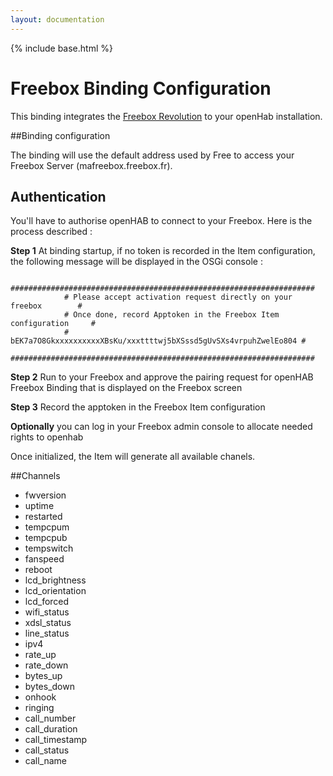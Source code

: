 ```yaml
---
layout: documentation
---
```


{% include base.html %}

# Freebox Binding Configuration

This binding integrates the [Freebox Revolution](http://www.free.fr/adsl/freebox-revolution.html) to your openHab installation.


##Binding configuration

The binding will use the default address used by Free to access your Freebox Server (mafreebox.freebox.fr).

## Authentication

You'll have to authorise openHAB to connect to your Freebox. Here is the process described :

**Step 1** At binding startup, if no token is recorded in the Item configuration, the following message
will be displayed in the OSGi console :

```
            ####################################################################
            # Please accept activation request directly on your freebox        #
            # Once done, record Apptoken in the Freebox Item configuration     #
            # bEK7a7O8GkxxxxxxxxxxXBsKu/xxxttttwj5bXSssd5gUvSXs4vrpuhZwelEo804 #
            ####################################################################
```

**Step 2** Run to your Freebox and approve the pairing request for openHAB Freebox Binding that is displayed on the Freebox screen

**Step 3** Record the apptoken in the Freebox Item configuration

**Optionally** you can log in your Freebox admin console to allocate needed rights to openhab

Once initialized, the Item will generate all available chanels.

##Channels

* fwversion
* uptime
* restarted
* tempcpum
* tempcpub
* tempswitch
* fanspeed
* reboot
* lcd_brightness
* lcd_orientation
* lcd_forced
* wifi_status
* xdsl_status
* line_status
* ipv4
* rate_up
* rate_down
* bytes_up
* bytes_down
* onhook
* ringing
* call_number
* call_duration
* call_timestamp
* call_status
* call_name


